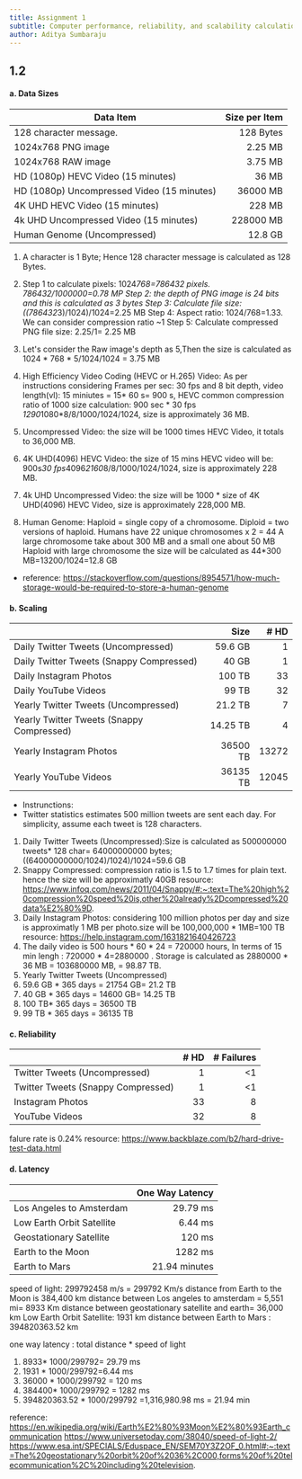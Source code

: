 ```yaml
---
title: Assignment 1
subtitle: Computer performance, reliability, and scalability calculation
author: Aditya Sumbaraju
---
```


## 1.2 

#### a. Data Sizes

| Data Item                                  | Size per Item | 
|--------------------------------------------|--------------:|
| 128 character message.                     | 128 Bytes     |
| 1024x768 PNG image                         | 2.25 MB       |
| 1024x768 RAW image                         | 3.75 MB       | 
| HD (1080p) HEVC Video (15 minutes)         | 36 MB         |
| HD (1080p) Uncompressed Video (15 minutes) | 36000 MB      |
| 4K UHD HEVC Video (15 minutes)             | 228 MB        |
| 4k UHD Uncompressed Video (15 minutes)     | 228000 MB     |
| Human Genome (Uncompressed)                | 12.8 GB       |

1. A character is 1 Byte; Hence 128 character message is calculated as 128 Bytes.
2. Step 1 to calculate pixels: 1024*768=786432 pixels.  786432/1000000=0.78 MP
    Step 2: the depth of PNG image is 24 bits and this is calculated as 3 bytes
    Step 3: Calculate  file size: ((786432*3)/1024)/1024=2.25 MB
    Step 4: Aspect ratio: 1024/768=1.33. We can consider compression ratio ~1
    Step 5: Calculate compressed PNG file size: 2.25/1= 2.25 MB 

3. Let's consider the Raw image's depth as 5,Then the size is calculated as 1024 * 768 * 5/1024/1024 = 3.75 MB
4. High Efficiency Video Coding (HEVC or H.265) Video: As per instructions considering Frames per sec: 30 fps and 8 bit depth, 
    video length(vl): 15 miniutes = 15* 60 s= 900 s, 
    HEVC common compression ratio of 1000
    size calculation: 900 sec * 30 fps *1290*1080*8/8/1000/1024/1024, size is approximately 36 MB.
5. Uncompressed Video: the size will be 1000 times HEVC Video, it totals to 36,000 MB.
6. 4K UHD(4096) HEVC Video: the size of 15 mins HEVC video will be: 900s*30 fps*4096*2160*8/8/1000/1024/1024, size is approximately 228 MB.
7. 4k UHD Uncompressed Video: the size will be 1000 * size of 4K UHD(4096) HEVC Video, size is approximately 228,000 MB.
8. Human Genome: Haploid = single copy of a chromosome. Diploid = two versions of haploid. 
    Humans have 22 unique chromosomes x 2 = 44
    A large chromosome take about 300 MB and a small one about 50 MB
    Haploid with large chromosome the size will be calculated as 44*300 MB=13200/1024=12.8 GB

* reference: https://stackoverflow.com/questions/8954571/how-much-storage-would-be-required-to-store-a-human-genome


#### b. Scaling

|                                           | Size     | # HD   | 
|-------------------------------------------|---------:|-------:|
| Daily Twitter Tweets (Uncompressed)       | 59.6 GB  |    1   |
| Daily Twitter Tweets (Snappy Compressed)  | 40 GB    |    1   |
| Daily Instagram Photos                    | 100 TB   |   33   |
| Daily YouTube Videos                      | 99 TB    |   32   |
| Yearly Twitter Tweets (Uncompressed)      | 21.2 TB  |    7   |
| Yearly Twitter Tweets (Snappy Compressed) | 14.25 TB |    4   |
| Yearly Instagram Photos                   | 36500 TB |13272   |
| Yearly YouTube Videos                     | 36135 TB |12045   |

* Instrunctions:
* Twitter statistics estimates 500 million tweets are sent each day. For simplicity, assume each tweet is 128 characters.
1. Daily Twitter Tweets (Uncompressed):Size is calculated as 500000000 tweets* 128 char= 64000000000 bytes; ((64000000000/1024)/1024)/1024=59.6 GB
2. Snappy Compressed: compression ratio is 1.5 to 1.7 times for plain text. hence the size will be approximatly 40GB
resource: https://www.infoq.com/news/2011/04/Snappy/#:~:text=The%20high%20compression%20speed%20is,other%20already%2Dcompressed%20data%E2%80%9D.
3. Daily Instagram Photos: considering 100 million photos per day and size is approximatly 1 MB per photo.size will be 100,000,000 * 1MB=100 TB
resource: https://help.instagram.com/1631821640426723
4. The daily video is 500 hours * 60 * 24 = 720000 hours, 
    In terms of 15 min lengh : 720000 * 4=2880000 . 
    Storage is calculated as
    2880000 * 36 MB = 103680000 MB, = 98.87 TB.
5. Yearly Twitter Tweets (Uncompressed)
6. 59.6 GB * 365 days = 21754 GB= 21.2 TB
7. 40 GB * 365 days = 14600 GB= 14.25 TB
8. 100 TB* 365 days = 36500 TB
9. 99 TB * 365 days = 36135 TB

#### c. Reliability
|                                    | # HD | # Failures |
|------------------------------------|-----:|-----------:|
| Twitter Tweets (Uncompressed)      | 1    |     <1     |
| Twitter Tweets (Snappy Compressed) | 1    |     <1     |
| Instagram Photos                   | 33   |      8     |
| YouTube Videos                     | 32   |      8     |

falure rate is 0.24%
resource: https://www.backblaze.com/b2/hard-drive-test-data.html


#### d. Latency

|                           | One Way Latency      |
|---------------------------|---------------------:|
| Los Angeles to Amsterdam  | 29.79 ms             |
| Low Earth Orbit Satellite | 6.44 ms              |
| Geostationary Satellite   | 120 ms               |
| Earth to the Moon         | 1282 ms              |
| Earth to Mars             | 21.94 minutes        | 

speed of light: 299792458 m/s = 299792 Km/s
distance from Earth to the Moon is 384,400 km
distance between Los angeles to amsterdam = 5,551 mi= 8933 Km
distance between geostationary satellite and earth= 36,000 km
Low Earth Orbit Satellite: 1931 km
distance between Earth to Mars  : 394820363.52 km

one way latency : total distance * speed of light
1. 8933* 1000/299792= 29.79 ms
2. 1931 * 1000/299792=6.44 ms
3. 36000 * 1000/299792 = 120 ms
4. 384400* 1000/299792 = 1282 ms
5. 394820363.52 * 1000/299792 =1,316,980.98 ms = 21.94 min

reference:
https://en.wikipedia.org/wiki/Earth%E2%80%93Moon%E2%80%93Earth_communication
https://www.universetoday.com/38040/speed-of-light-2/
https://www.esa.int/SPECIALS/Eduspace_EN/SEM70Y3Z2OF_0.html#:~:text=The%20geostationary%20orbit%20of%2036%2C000,forms%20of%20telecommunication%2C%20including%20television.


